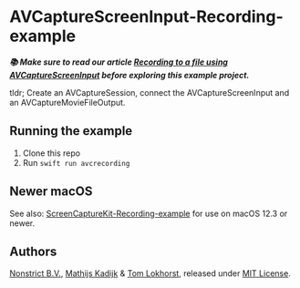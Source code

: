# AVCaptureScreenInput-Recording-example

***📚 Make sure to read our article [Recording to a file using AVCaptureScreenInput](https://nonstrict.eu/blog/2023/recording-to-disk-with-avcapturescreeninput/) before exploring this example project.***

tldr; Create an AVCaptureSession, connect the AVCaptureScreenInput and an AVCaptureMovieFileOutput.


## Running the example

1. Clone this repo
2. Run `swift run avcrecording`


## Newer macOS

See also: [ScreenCaptureKit-Recording-example](https://github.com/nonstrict-hq/ScreenCaptureKit-Recording-example) for use on macOS 12.3 or newer.


## Authors

[Nonstrict B.V.](https://nonstrict.eu), [Mathijs Kadijk](https://github.com/mac-cain13) & [Tom Lokhorst](https://github.com/tomlokhorst), released under [MIT License](LICENSE.md).
